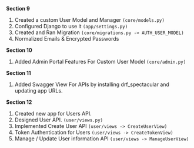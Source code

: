 **Section 9**

1.  Created a custom User Model and Manager `(core/models.py)`
2.  Configured Django to use it `(app/settings.py)`
3.  Created and Ran Migration `(core/migrations.py -> AUTH_USER_MODEL)`
4.  Normalized Emails & Encrypted Passwords

**Section 10**

1.  Added Admin Portal Features For Custom User Model `(core/admin.py)`

**Section 11**

1.  Added Swagger View For APIs by installing drf_spectacular and updating app URLs.

**Section 12**

1.  Created new app for Users API.
2.  Designed User API. `(user/views.py)`
3.  Implemented Create User API `(user/views -> CreateUserView)`
4.  Token Authentication for Users `(user/views -> CreateTokenView)`
5.  Manage / Update User information API `(user/views -> ManageUserView)`
